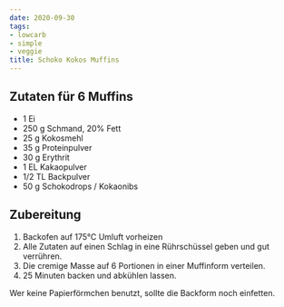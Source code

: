 ```yaml
---
date: 2020-09-30
tags:
- lowcarb
- simple
- veggie
title: Schoko Kokos Muffins
---
```


## Zutaten für 6 Muffins
- 1         Ei
- 250 g     Schmand, 20% Fett
- 25 g      Kokosmehl
- 35 g      Proteinpulver
- 30 g      Erythrit
- 1 EL      Kakaopulver
- 1/2 TL    Backpulver
- 50 g      Schokodrops / Kokaonibs

## Zubereitung
1. Backofen auf 175°C Umluft vorheizen
1. Alle Zutaten auf einen Schlag in eine Rührschüssel geben und gut verrühren.
1. Die cremige Masse auf 6 Portionen in einer Muffinform verteilen.
1. 25 Minuten backen und abkühlen lassen.

Wer keine Papierförmchen benutzt, sollte die Backform noch einfetten.
